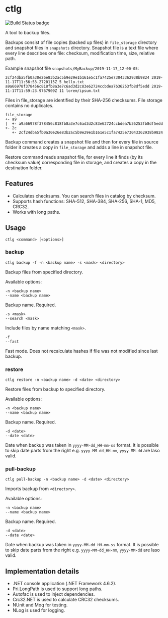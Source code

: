 # ctlg
![Build Status badge](https://ersh.visualstudio.com/_apis/public/build/definitions/c9754d86-e84f-486e-a3b3-f7f42d31c01d/1/badge)

A tool to backup files.

Backups consist of file copies (backed up files) in `file_storage` directory and snapshot files in `snapshots`
directory. Snapshot file is a text file where every line describes one file: checksum, modification time, size, relative
path.

Example snapshot file `snapshots/MyBackup/2019-11-17_12-00-05`:

```
2cf24dba5fb0a30e26e83b2ac5b9e29e1b161e5c1fa7425e73043362938b9824 2019-11-17T11:56:53.2720115Z 5 hello.txt
a9a66978f378456c818fb8a3e7c6ad3d2c83e62724ccbdea7b36253fb8df5edd 2019-11-17T11:59:23.9767909Z 11 lorem/ipsum.txt
```

Files in file_storage are identified by their SHA-256 checksums. File storage contains no duplicates.

```
file_storage
+- a9
|  +- a9a66978f378456c818fb8a3e7c6ad3d2c83e62724ccbdea7b36253fb8df5edd
+- 2c
   +- 2cf24dba5fb0a30e26e83b2ac5b9e29e1b161e5c1fa7425e73043362938b9824
```

Backup command creates a snapshot file and then for every file in source folder it creates a copy in `file_storage` and
adds a line in snapshot file.

Restore command reads snapshot file, for every line it finds (by its checksum value) corresponding file in storage, and
creates a copy in the destination folder.

## Features
 - Calculates checksums. You can search files in catalog by checksum.
 - Supports hash functions: SHA-512, SHA-384, SHA-256, SHA-1, MD5, CRC32.
 - Works with long paths.

## Usage

    ctlg <command> [<options>]

### backup

    ctlg backup -f -n <backup name> -s <mask> <directory>

Backup files from specified directory.

Available options:

    -n <backup name>
    --name <backup name>

Backup name. Required.

    -s <mask>
    --search <mask>

Include files by name matching `<mask>`.

    -f
    --fast

Fast mode. Does not recalculate hashes if file was not modified since last backup.

### restore

    ctlg restore -n <backup name> -d <date> <directory>

Restore files from backup to specified directory.

Available options:

    -n <backup name>
    --name <backup name>

Backup name. Required.

    -d <date>
    --date <date>

Date when backup was taken in `yyyy-MM-dd_HH-mm-ss` format. It is possible to skip date parts from the right e.g.
`yyyy-MM-dd_HH-mm`, `yyyy-MM-dd` are laso valid.

### pull-backup

    ctlg pull-backup -n <backup name> -d <date> <directory>

Imports backup from `<directory>`.

Available options:

    -n <backup name>
    --name <backup name>

Backup name. Required.

    -d <date>
    --date <date>

Date when backup was taken in `yyyy-MM-dd_HH-mm-ss` format. It is possible to skip date parts from the right e.g.
`yyyy-MM-dd_HH-mm`, `yyyy-MM-dd` are laso valid.

## Implementation details

 - .NET console application (.NET Framework 4.6.2).
 - Pri.LongPath is used to support long paths.
 - Autofac is used to inject dependencies.
 - Crc32.NET is used to calculate CRC32 checksums.
 - NUnit and Moq for testing.
 - NLog is used for logging.
